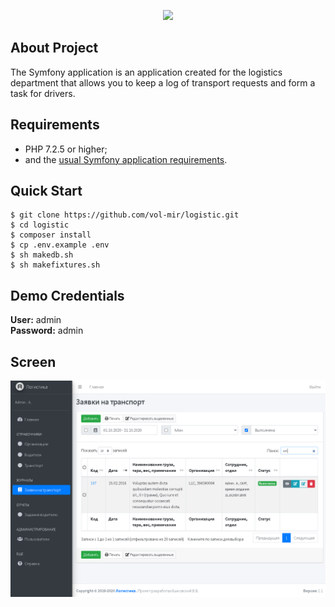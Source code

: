 <p align="center"><img src="https://symfony.com/images/logos/header-logo.svg"></p>

## About Project
The Symfony application is an application created for the logistics department that allows you to keep a log of transport requests and form a task for drivers.

## Requirements
  * PHP 7.2.5 or higher;
  * and the [usual Symfony application requirements][1].

## Quick Start
```shell
$ git clone https://github.com/vol-mir/logistic.git
$ cd logistic
$ composer install
$ cp .env.example .env
$ sh makedb.sh
$ sh makefixtures.sh
```

## Demo Credentials
**User:** admin  
**Password:** admin

## Screen
![Alt text](public/dist/img/demo.png?raw=true "Tasks Goods")

[1]: https://symfony.com/doc/current/reference/requirements.html